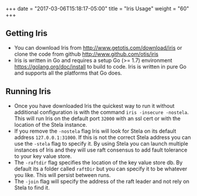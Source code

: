 +++
date = "2017-03-06T15:18:17-05:00"
title = "Iris Usage"
weight = "60"
+++

## Getting Iris
- You can download Iris from <http://www.getotis.com/download/iris> or clone the code from github <http://www.github.com/otis/iris>
- Iris is written in Go and requires a setup Go (>= 1.7) environment <https://golang.org/doc/install> to build to code.  Iris is written in pure Go and supports all the platforms that Go does.

## Running Iris
- Once you have downloaded Iris the quickest way to run it without additional configuration is with the command `iris -insecure -nostela`.  This will run Iris on the default port `32000` with an ssl cert or with the location of the Stela instance.  
- If you remove the `-nostela` flag Iris will look for Stela on its default address `127.0.0.1:31000`.  If this is not the correct Stela address you can use the `-stela` flag to specify it.  By using Stela you can launch multiple instances of Iris and they will use raft consensus to add fault tolerance to your key value store.
- The `-raftdir` flag specifies the location of the key value store db.  By default its a folder called `raftDir` but you can specify it to be whatever you like.  This will persist between runs.
- The `-join` flag will specify the address of the raft leader and not rely on Stela to find it.
